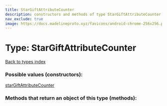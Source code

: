 ```yaml
---
title: StarGiftAttributeCounter
description: constructors and methods of type StarGiftAttributeCounter
nav_exclude: true
image: https://docs.madelineproto.xyz/favicons/android-chrome-256x256.png
---
```

# Type: StarGiftAttributeCounter
[Back to types index](index.html)



### Possible values (constructors):

[starGiftAttributeCounter](/API_docs/constructors/starGiftAttributeCounter.html)  



### Methods that return an object of this type (methods):



